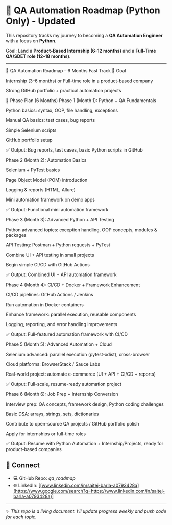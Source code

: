 

# 🚀 QA Automation Roadmap (Python Only) - Updated

This repository tracks my journey to becoming a **QA Automation Engineer** with a focus on **Python**.

Goal: Land a **Product-Based Internship (6–12 months)** and a **Full-Time QA/SDET role (12–18 months)**.

-----
🚀 QA Automation Roadmap – 6 Months Fast Track
🎯 Goal

Internship (3–6 months) or Full-time role in a product-based company

Strong GitHub portfolio + practical automation projects

📍 Phase Plan (6 Months)
Phase 1 (Month 1): Python + QA Fundamentals

Python basics: syntax, OOP, file handling, exceptions

Manual QA basics: test cases, bug reports

Simple Selenium scripts

GitHub portfolio setup

✅ Output: Bug reports, test cases, basic Python scripts in GitHub

Phase 2 (Month 2): Automation Basics

Selenium + PyTest basics

Page Object Model (POM) introduction

Logging & reports (HTML, Allure)

Mini automation framework on demo apps

✅ Output: Functional mini automation framework

Phase 3 (Month 3): Advanced Python + API Testing

Python advanced topics: exception handling, OOP concepts, modules & packages

API Testing: Postman + Python requests + PyTest

Combine UI + API testing in small projects

Begin simple CI/CD with GitHub Actions

✅ Output: Combined UI + API automation framework

Phase 4 (Month 4): CI/CD + Docker + Framework Enhancement

CI/CD pipelines: GitHub Actions / Jenkins

Run automation in Docker containers

Enhance framework: parallel execution, reusable components

Logging, reporting, and error handling improvements

✅ Output: Full-featured automation framework with CI/CD

Phase 5 (Month 5): Advanced Automation + Cloud

Selenium advanced: parallel execution (pytest-xdist), cross-browser

Cloud platforms: BrowserStack / Sauce Labs

Real-world project: automate e-commerce (UI + API + CI/CD + reports)

✅ Output: Full-scale, resume-ready automation project

Phase 6 (Month 6): Job Prep + Internship Conversion

Interview prep: QA concepts, framework design, Python coding challenges

Basic DSA: arrays, strings, sets, dictionaries

Contribute to open-source QA projects / GitHub portfolio polish

Apply for internships or full-time roles

✅ Output: Resume with Python Automation + Internship/Projects, ready for product-based companies
## 🔗 Connect

  - 💻 GitHub Repo: *qa\_roadmap*
  - 🌐 LinkedIn: [[www.linkedin.com/in/saitej-barla-a0793428a](https://www.google.com/search?q=https://www.linkedin.com/in/saitej-barla-a0793428a)]

-----

✨ *This repo is a living document. I’ll update progress weekly and push code for each topic.*
